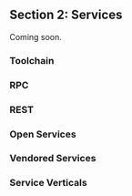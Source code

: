 
## Section 2: Services

Coming soon.


### Toolchain


### RPC


### REST


### Open Services


### Vendored Services


### Service Verticals
